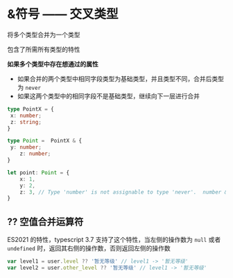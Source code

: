 
# &符号 —— 交叉类型

将多个类型合并为一个类型

包含了所需所有类型的特性

**如果多个类型中存在想通过的属性**

- 如果合并的两个类型中相同字段类型为基础类型，并且类型不同，合并后类型为 `never`
- 如果这两个类型中的相同字段不是基础类型，继续向下一层进行合并


```typescript
type PointX = {
 x: number;
 z: string;
}

type Point =  PointX & {
 y: number;
    z: number;
}

let point: Point = {
    x: 1,
    y: 2,
    z: 3, // Type 'number' is not assignable to type 'never'.  number & string => never
} 
```

## ?? 空值合并运算符

ES2021 的特性，typescript 3.7 支持了这个特性，当左侧的操作数为 `null` 或者 `undefined` 时，返回其右侧的操作数，否则返回左侧的操作数

```typescript
var level1 = user.level ?? '暂无等级' // level1 -> '暂无等级'
var level2 = user.other_level ?? '暂无等级' // level1 -> '暂无等级'
```